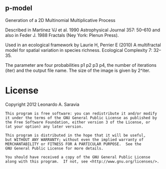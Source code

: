 ## p-model

Generation of a 2D Multinomial Multiplicative Process

Described in  Martinez VJ et al. 1990 Astrophysical Journal 357: 50–610
and also in Feder J. 1988 Fractals (Ney York: Plenun Press).

Used in an ecological framework by Laurie H, Perrier E (2010) A multifractal model for spatial variation in species richness. Ecological Complexity 7: 32–35.

The parameter are four probabilities p1 p2 p3 p4, the number of iterations (iter) and the output file name. The size of the image is given by 2^iter.


License
=======

  Copyright 2012 Leonardo A. Saravia
 
    This program is free software: you can redistribute it and/or modify
    it under the terms of the GNU General Public License as published by
    the Free Software Foundation, either version 3 of the License, or
    (at your option) any later version.

    This program is distributed in the hope that it will be useful,
    but WITHOUT ANY WARRANTY; without even the implied warranty of
    MERCHANTABILITY or FITNESS FOR A PARTICULAR PURPOSE.  See the
    GNU General Public License for more details.

    You should have received a copy of the GNU General Public License
    along with this program.  If not, see <http://www.gnu.org/licenses/>.
 